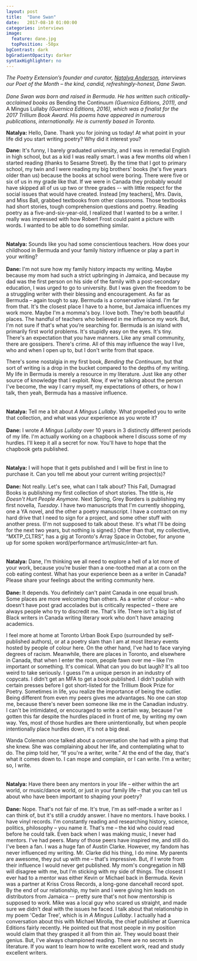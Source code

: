 ```yaml
---
layout: post
title:  "Dane Swan"
date:   2017-08-10 01:00:00
categories: interviews
image:
  feature: dane.jpg
  topPosition: -50px
bgContrast: dark
bgGradientOpacity: darker
syntaxHighlighter: no
---
```


<em>The Poetry Extension’s founder and curator, [Natalya Anderson](http://www.natalyaanderson.com), interviews our Poet of the Month – the kind, candid, refreshingly-honest, Dane Swan.
<br/><br/>
Dane Swan was born and raised in Bermuda. He has written such critically-acclaimed books as </em>Bending the Continuum<em> (Guernica Editions, 2011), and </em>A Mingus Lullaby<em> (Guernica Editions, 2016), which was a finalist for the 2017 Trillium Book Award. His poems have appeared in numerous publications, internationally. He is currently based in Toronto.</em>

<strong>Natalya:</strong> Hello, Dane. Thank you for joining us today! At what point in your life did you start writing poetry? Why did it interest you?

<strong>Dane:</strong> It's funny, I barely graduated university, and I was in remedial English in high school, but as a kid I was really smart. I was a few months old when I started reading (thanks to Sesame Street). By the time that I got to primary school, my twin and I were reading my big brothers' books (he's five years older than us) because the books at school were boring. There were five or six of us in my grade like that. If we were in Canada they probably would have skipped all of us up two or three grades -- with little respect for the social issues that would have created. Instead [my teachers], Mrs. Davis, and Miss Ball, grabbed textbooks from other classrooms. Those textbooks had short stories, tough comprehension questions and poetry. Reading poetry as a five-and-six-year-old, I realized that I wanted to be a writer. I really was impressed with how Robert Frost could paint a picture with words. I wanted to be able to do something similar.
<br/><br/><br/>
<strong>Natalya:</strong> Sounds like you had some conscientious teachers. How does your childhood in Bermuda and your family history influence or play a part in your writing?
<br/><br/>
<strong>Dane:</strong> I'm not sure how my family history impacts my writing. Maybe because my mom had such a strict upbringing in Jamaica, and because my dad was the first person on his side of the family with a post-secondary education, I was urged to go to university. But I was given the freedom to be a struggling writer with their blessing and encouragement. As far as Bermuda – again tough to say. Bermuda is a conservative island. I'm far from that. It's the closest place I have to a home, but Jamaica influences my work more. Maybe I'm a momma's boy. I love both. They're both beautiful places. The handful of teachers who believed in me influence my work. But, I'm not sure if that's what you’re searching for. Bermuda is an island with primarily first world problems. It's stupidly easy on the eyes. It's tiny. There's an expectation that you have manners. Like any small community, there are gossipers. There's crime. All of this may influence the way I live, who and when I open up to, but I don't write from that space.

There's some nostalgia in my first book, <em>Bending the Continuum</em>, but that sort of writing is a drop in the bucket compared to the depths of my writing. My life in Bermuda is merely a resource in my literature. Just like any other source of knowledge that I exploit. Now, if we're talking about the person I've become, the way I carry myself, my expectations of others, or how I talk, then yeah, Bermuda has a massive influence.
<br/><br/><br/>
<strong>Natalya:</strong> Tell me a bit about <em>A Mingus Lullaby</em>. What propelled you to write that collection, and what was your experience as you wrote it?
<br/><br/>
<strong>Dane:</strong>  I wrote <em>A Mingus Lullaby</em> over 10 years in 3 distinctly different periods of my life. I'm actually working on a chapbook where I discuss some of my hurdles. I'll keep it all a secret for now. You'll have to hope that the chapbook gets published.
<br/><br/><br/>
<strong>Natalya:</strong> I will hope that it gets published and I will be first in line to purchase it. Can you tell me about your current writing project(s)?
<br/><br/>
<strong>Dane:</strong> Not really. Let's see, what can I talk about? This Fall, Dumagrad Books is publishing my first collection of short stories. The title is, <em>He Doesn't Hurt People Anymore</em>. Next Spring, Grey Borders is publishing my first novella, <em>Tuesday</em>. I have two manuscripts that I'm currently shopping, one a YA novel, and the other a poetry manuscript. I have a contract on my hard drive that I need to sign for a project, and some other stuff with another press. (I'm not supposed to talk about these. It's what I'll be doing for the next two years, but nothing is signed.) Other than that, my collective, “MXTP_CLTRS”, has a gig at Toronto's Array Space in October, for anyone up for some spoken word/performance art/music/inter-art fun.
<br/><br/><br/>
<strong>Natalya:</strong> Dane, I’m thinking we all need to explore a hell of a lot more of your work, because you’re busier than a one-toothed man at a corn on the cob eating contest. What has your experience been as a writer in Canada? Please share your feelings about the writing community here.
<br/><br/>
<strong>Dane:</strong> It depends. You definitely can't paint Canada in one equal brush. Some places are more welcoming than others. As a writer of colour – who doesn't have post grad accolades but is critically respected – there are always people who try to discredit me. That's life. There isn't a big list of Black writers in Canada writing literary work who don't have amazing academics.

I feel more at home at Toronto Urban Book Expo (surrounded by self-published authors), or at a poetry slam than I am at most literary events hosted by people of colour here. On the other hand, I've had to face varying degrees of racism. Meanwhile, there are places in Toronto, and elsewhere in Canada, that when I enter the room, people fawn over me – like I'm important or something. It's comical. What can you do but laugh? It's all too weird to take seriously. I guess I'm a unique person in an industry of copycats. I didn't get an MFA to get a book published. I didn't publish with certain presses before I got short-listed for the Trillium Book Prize for Poetry. Sometimes in life, you realize the importance of being the outlier. Being different from even my peers gives me advantages. No one can stop me, because there's never been someone like me in the Canadian industry. I can't be intimidated, or encouraged to write a certain way, because I've gotten this far despite the hurdles placed in front of me, by writing my own way. Yes, most of those hurdles are there unintentionally, but when people intentionally place hurdles down, it's not a big deal.

Wanda Coleman once talked about a conversation she had with a pimp that she knew. She was complaining about her life, and contemplating what to do. The pimp told her, “If you're a writer, write.” At the end of the day, that's what it comes down to. I can mope and complain, or I can write. I'm a writer; so, I write.
<br/><br/><br/>
<strong>Natalya:</strong> Have there been any mentors in your life – either within the art world, or music/dance world, or just in your family life – that you can tell us about who have been important to shaping your poetry?
<br/><br/>
<strong>Dane:</strong> Nope. That's not fair of me. It's true, I'm as self-made a writer as I can think of, but it's still a cruddy answer. I have no mentors. I have books. I have vinyl records. I'm constantly reading and researching history, science, politics, philosophy – you name it. That's me – the kid who could read before he could talk. Even back when I was making music, I never had mentors. I've had peers. Many of those peers have inspired me, and still do. I've been a fan. I was a huge fan of Austin Clarke. However, my fandom has never influenced my writing. Mr. Clarke did his thing, I do mine. My parents are awesome, they put up with me – that's impressive. But, if I wrote from their influence I would never get published. My mom's congregation in NB will disagree with me, but I'm sticking with my side of things. The closest I ever had to a mentor was either Kevin or Michael back in Bermuda. Kevin was a partner at Kriss Cross Records, a long-gone dancehall record spot. By the end of our relationship, my twin and I were giving him leads on distributors from Jamaica -- pretty sure that's not how mentorship is supposed to work. Mike was a local guy who scared us straight, and made sure we didn't deal with the issues he faced. I talk about that relationship in my poem 'Cedar Tree', which is in <em>A Mingus Lullaby</em>. I actually had a conversation about this with Michael Mirolla, the chief publisher at Guernica Editions fairly recently. He pointed out that most people in my position would claim that they grasped it all from thin air. They would boast their genius. But, I've always championed reading. There are no secrets in literature. If you want to learn how to write excellent work, read and study excellent writers.